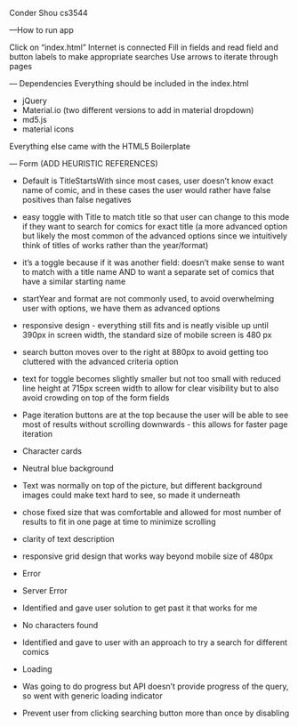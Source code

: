Conder Shou
cs3544

—How to run app

Click on “index.html”
Internet is connected
Fill in fields and read field and button labels to make appropriate searches
Use arrows to iterate through pages

— Dependencies
Everything should be included in the index.html
- jQuery
- Material.io (two different versions to add in material dropdown)
- md5.js
- material icons

Everything else came with the HTML5 Boilerplate 

— Form (ADD HEURISTIC REFERENCES)

- Default is TitleStartsWith since most cases, user doesn’t know exact name of comic, and in these cases the user would rather have false positives than false negatives 
- easy toggle with Title to match title so that user can change to this mode if they want to search for comics for exact title (a more advanced option but likely the most common of the advanced options since we intuitively think of titles of works rather than the year/format)
- it’s a toggle because if it was another field: doesn’t make sense to want to match with a title name AND to want a separate set of comics that have a similar starting name

- startYear and format are not commonly used, to avoid overwhelming user with options, we have them as advanced options

- responsive design - everything still fits and is neatly visible up until 390px in screen width, the standard size of mobile screen is 480 px
- search button moves over to the right at 880px to avoid getting too cluttered with the advanced criteria option
- text for toggle becomes slightly smaller but not too small with reduced line height at 715px screen width to allow for clear visibility but to also avoid crowding on top of the form fields

- Page iteration buttons are at the top because the user will be able to see most of results without scrolling downwards - this allows for faster page iteration

- Character cards
- Neutral blue background
- Text was normally on top of the picture, but different background images could make text hard to see, so made it underneath
- chose fixed size that was comfortable and allowed for most number of results to fit in one page at time to minimize scrolling
- clarity of text description
- responsive grid design that works way beyond mobile size of 480px

- Error
- Server Error
- Identified and gave user solution to get past it that works for me
- No characters found
- Identified and gave to user with an approach to try a search for different comics

- Loading
- Was going to do progress but API doesn’t provide progress of the query, so went with generic loading indicator
- Prevent user from clicking searching button more than once by disabling





